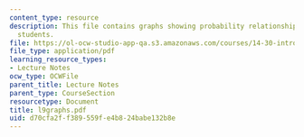 ```yaml
---
content_type: resource
description: This file contains graphs showing probability relationship between t-
  students.
file: https://ol-ocw-studio-app-qa.s3.amazonaws.com/courses/14-30-introduction-to-statistical-method-in-economics-spring-2006/d70cfa2ff389559fe4b824babe132b8e_l9graphs.pdf
file_type: application/pdf
learning_resource_types:
- Lecture Notes
ocw_type: OCWFile
parent_title: Lecture Notes
parent_type: CourseSection
resourcetype: Document
title: l9graphs.pdf
uid: d70cfa2f-f389-559f-e4b8-24babe132b8e
---
```

